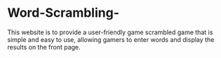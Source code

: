 # Word-Scrambling-
This website is to provide a user-friendly game scrambled game that is simple and easy to use, allowing gamers to enter words and display the results on the front page.
